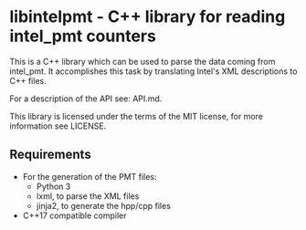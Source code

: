 # libintelpmt - C++ library for reading intel_pmt counters

This is a C++ library which can be used to parse the data coming from intel_pmt.
It accomplishes this task by translating Intel's XML descriptions to C++ files.

For a description of the API see: API.md.

This library is licensed under the terms of the MIT license, for more information see LICENSE.

## Requirements

- For the generation of the PMT files:
    - Python 3
    - lxml, to parse the XML files
    - jinja2, to generate the hpp/cpp files
- C++17 compatible compiler


